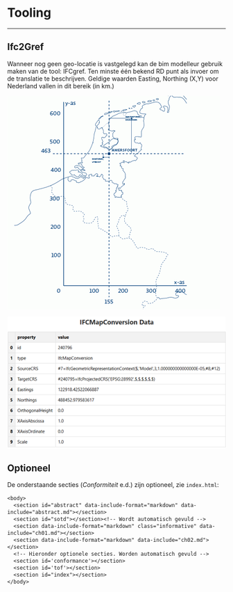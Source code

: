 # Tooling
--- 

## Ifc2Gref
Wanneer nog geen geo-locatie is vastgelegd kan de bim modelleur gebruik maken van de tool: IFCgref. Ten minste één bekend RD punt als invoer om de translatie te beschrijven. Geldige waarden Easting, Northing (X,Y) voor Nederland vallen in dit bereik (in km.)

![Kaart met RD Coördinaten](media/kaart-met-rd-coordinaten.gif "Kaart met RD-coördinaten")

![IfcMapConversion attributen en waarden](media/IfcMapconversion_attributen.png "IfcMapConversion attributen en waarde")


## Optioneel

De onderstaande secties (_Conformiteit_ e.d.) zijn optioneel, zie `index.html`:

```
<body>
  <section id="abstract" data-include-format="markdown" data-include="abstract.md"></section>
  <section id="sotd"></section><!-- Wordt automatisch gevuld -->
  <section data-include-format="markdown" class="informative" data-include="ch01.md"></section>
  <section data-include-format="markdown" data-include="ch02.md"></section>
  <!-- Hieronder optionele secties. Worden automatisch gevuld -->
  <section id='conformance'></section>
  <section id='tof'></section>
  <section id="index"></section>
</body>
```
